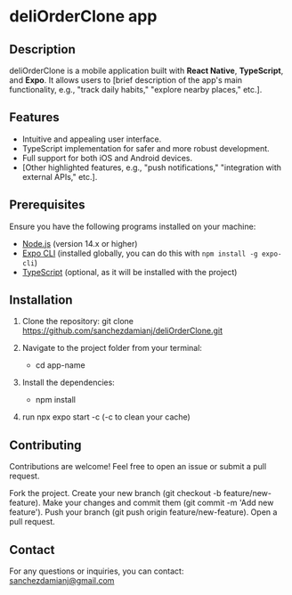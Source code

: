 # deliOrderClone app

## Description
deliOrderClone is a mobile application built with **React Native**, **TypeScript**, and **Expo**. It allows users to [brief description of the app's main functionality, e.g., "track daily habits," "explore nearby places," etc.].

## Features
- Intuitive and appealing user interface.
- TypeScript implementation for safer and more robust development.
- Full support for both iOS and Android devices.
- [Other highlighted features, e.g., "push notifications," "integration with external APIs," etc.].

## Prerequisites
Ensure you have the following programs installed on your machine:

- [Node.js](https://nodejs.org/) (version 14.x or higher)
- [Expo CLI](https://docs.expo.dev/get-started/installation/) (installed globally, you can do this with `npm install -g expo-cli`)
- [TypeScript](https://www.typescriptlang.org/) (optional, as it will be installed with the project)

## Installation

1. Clone the repository:
   git clone https://github.com/sanchezdamianj/deliOrderClone.git

2. Navigate to the project folder from your terminal:
   - cd app-name
3. Install the dependencies:
   - npm install
4. run npx expo start -c (-c to clean your cache)

## Contributing
Contributions are welcome! Feel free to open an issue or submit a pull request.

Fork the project.
Create your new branch (git checkout -b feature/new-feature).
Make your changes and commit them (git commit -m 'Add new feature').
Push your branch (git push origin feature/new-feature).
Open a pull request.

## Contact
For any questions or inquiries, you can contact: sanchezdamianj@gmail.com